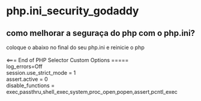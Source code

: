 # php.ini_security_godaddy

## como melhorar a seguraça do php com o php.ini?
  coloque o abaixo no final do seu php.ini e reinicie o php  <br>
	<br>
<=== End of PHP Selector Custom Options =====<br>
log_errors=Off<br>
session.use_strict_mode = 1<br>
assert.active = 0<br>
disable_functions = exec,passthru,shell_exec,system,proc_open,popen,assert,pcntl_exec<br>
